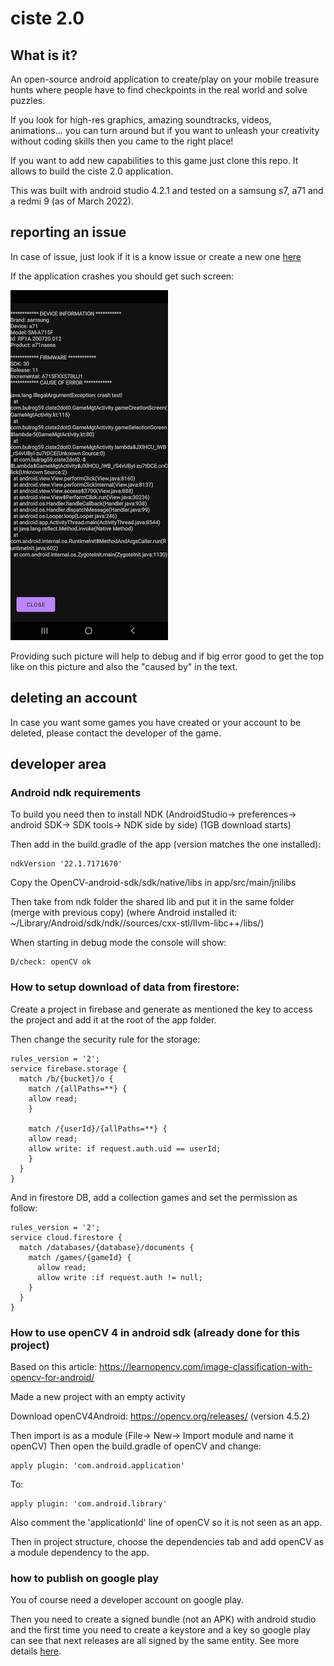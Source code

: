 # ciste 2.0

## What is it?

An open-source android application to create/play on your mobile treasure hunts where people have to find checkpoints in the real world and solve puzzles.

If you look for high-res graphics, amazing soundtracks, videos, animations... you can turn around but if you want to unleash your creativity without coding skills then you came to the right place!

If you want to add new capabilities to this game just clone this repo. It allows to build the ciste 2.0 application.

This was built with android studio 4.2.1 and tested on a samsung s7, a71 and a redmi 9 (as of March 2022).

## reporting an issue

In case of issue, just look if it is a know issue or create a new one [here](https://github.com/bulrog/cistev2-app/issues)

If the application crashes you should get such screen:

![](crash_example.jpg)

Providing such picture will help to debug and if big error good to get the top like on this picture and also the "caused by" in the text.

## deleting an account

In case you want some games you have created or your account to be deleted, please contact the developer of the game.


## developer area 

### Android ndk requirements

To build you need then to install NDK (AndroidStudio-> preferences-> android SDK-> SDK tools-> NDK side by side) (1GB download starts)

Then add in the build.gradle of the app (version matches the one installed):

    ndkVersion '22.1.7171670'

Copy the OpenCV-android-sdk/sdk/native/libs in app/src/main/jnilibs

Then take from ndk folder the shared lib and put it in the same folder (merge with previous copy) (where Android installed it: ~/Library/Android/sdk/ndk/<version>/sources/cxx-stl/llvm-libc++/libs/)

When starting in debug mode the console will show:

    D/check: openCV ok

### How to setup download of data from firestore:

Create a project in firebase and generate as mentioned the key to access the project and add it at the root of the app folder.

Then change the security rule for the storage:

    rules_version = '2';
    service firebase.storage {
      match /b/{bucket}/o {
        match /{allPaths=**} {
        allow read;
        }
        
        match /{userId}/{allPaths=**} {
        allow read;
        allow write: if request.auth.uid == userId;
        }
      }
    }
    
 And in firestore DB, add a collection games and set the permission as follow:
 
    rules_version = '2';
    service cloud.firestore {
      match /databases/{database}/documents {
        match /games/{gameId} {
          allow read;
          allow write :if request.auth != null;
        }
      }
    }
    
### How to use openCV 4 in android sdk (already done for this project)

Based on this article: https://learnopencv.com/image-classification-with-opencv-for-android/

Made a new project with an empty activity

Download openCV4Android: https://opencv.org/releases/ (version 4.5.2)

Then import is as a module (File-> New-> Import module and name it openCV)
Then open the build.gradle of openCV and change:

    apply plugin: 'com.android.application'
    
To:

    apply plugin: 'com.android.library'

Also comment the 'applicationId' line of openCV so it is not seen as an app.

Then in project structure, choose the dependencies tab and add openCV as a module dependency to the app.

### how to publish on google play

You of course need a developer account on google play.

Then you need to create a signed bundle (not an APK) with android studio and the first time you need to create a keystore and a key so google play can see that next releases are all signed by the same entity. See more details [here](https://developer.android.com/studio/publish/app-signing#generate-key).